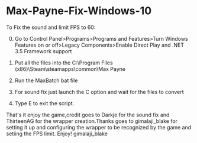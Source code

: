 # Max-Payne-Fix-Windows-10
To Fix the sound and limit FPS to 60:

0. Go to Control Panel>Programs>Programs and Features>Turn Windows Features on or off>Legacy Components>Enable Direct Play and .NET 3.5 Framework support

1. Put all the files into the C:\Program Files (x86)\Steam\steamapps\common\Max Payne

2. Run the MaxBatch bat file

3. For sound fix just launch the C option and wait for the files to convert

4. Type E to exit the script.



That's it enjoy the game,credit goes to Darkje for the sound fix and ThirteenAG for the wrapper creation.Thanks goes to gimalaji_blake for setting it up and configuring the wrapper to be recognized by the game and setiing the FPS limit.
Enjoy!
gimalaji_blake
